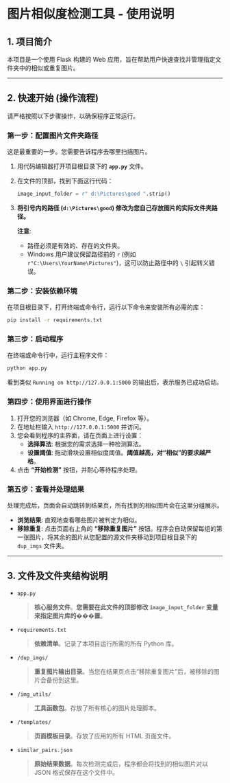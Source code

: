 # 图片相似度检测工具 - 使用说明

## 1. 项目简介

本项目是一个使用 Flask 构建的 Web 应用，旨在帮助用户快速查找并管理指定文件夹中的相似或重复图片。

---

## 2. 快速开始 (操作流程)

请严格按照以下步骤操作，以确保程序正常运行。

### 第一步：配置图片文件夹路径

这是最重要的一步。您需要告诉程序去哪里扫描图片。

1.  用代码编辑器打开项目根目录下的 **`app.py`** 文件。
2.  在文件的顶部，找到下面这行代码：
    ```python
    image_input_folder = r" d:\Pictures\good ".strip()
    ```
3.  **将引号内的路径 (`d:\Pictures\good`) 修改为您自己存放图片的实际文件夹路径。**

    **注意**:
    *   路径必须是有效的、存在的文件夹。
    *   Windows 用户建议保留路径前的 `r` (例如 `r"C:\Users\YourName\Pictures"`)，这可以防止路径中的 `\` 引起转义错误。

### 第二步：安装依赖环境

在项目根目录下，打开终端或命令行，运行以下命令来安装所有必需的库：

```bash
pip install -r requirements.txt
```

### 第三步：启动程序

在终端或命令行中，运行主程序文件：

```bash
python app.py
```

看到类似 `Running on http://127.0.0.1:5000` 的输出后，表示服务已成功启动。

### 第四步：使用界面进行操作

1.  打开您的浏览器（如 Chrome, Edge, Firefox 等）。
2.  在地址栏输入 `http://127.0.0.1:5000` 并访问。
3.  您会看到程序的主界面，请在页面上进行设置：
    *   **选择算法**: 根据您的需求选择一种检测算法。
    *   **设置阈值**: 拖动滑块设置相似度阈值。**阈值越高，对“相似”的要求越严格**。
4.  点击 **“开始检测”** 按钮，并耐心等待程序处理。

### 第五步：查看并处理结果

处理完成后，页面会自动跳转到结果页，所有找到的相似图片会在这里分组展示。

-   **浏览结果**: 直观地查看哪些图片被判定为相似。
-   **移除重复**: 点击页面右上角的 **“移除重复图片”** 按钮。程序会自动保留每组的第一张图片，将其余的图片从您配置的源文件夹移动到项目根目录下的 `dup_imgs` 文件夹。

---

## 3. 文件及文件夹结构说明

-   `app.py`
    > **核心服务文件**。**您需要在此文件的顶部修改 `image_input_folder` 变量来指定图片库的���置**。

-   `requirements.txt`
    > **依赖清单**。记录了本项目运行所需的所有 Python 库。

-   `/dup_imgs/`
    > **重复图片输出目录**。当您在结果页点击“移除重复图片”后，被移除的图片会备份到这里。

-   `/img_utils/`
    > **工具函数包**。存放了所有核心的图片处理脚本。

-   `/templates/`
    > **页面模板目录**。存放了应用的所有 HTML 页面文件。

-   `similar_pairs.json`
    > **原始结果数据**。每次检测完成后，程序都会将找到的相似图片对以 JSON 格式保存在这个文件中。